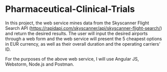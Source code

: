 # Pharmaceutical-Clinical-Trials
In this project, the web service mines data from the Skyscanner Flight Search API (https://rapidapi.com/skyscanner/api/skyscanner-flight-search/) and return the desired results. The user will input the desired airports through a web form and the web service will present the 5 cheapest options in EUR currency, as well as their overall duration and the operating carriers' ID.

For the purposes of the above web service, I will use Angular JS, Webstorm, Node.js and Postman.
